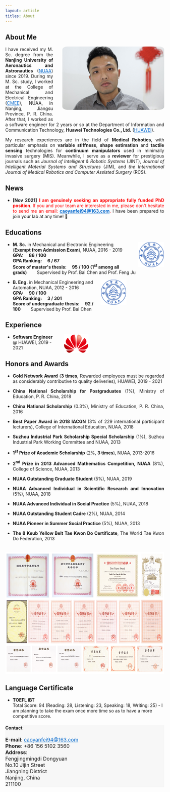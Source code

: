 ```yaml
---
layout: article
titles: About
---
```

## About Me
<img class="shadow" src="/assets/about/CYF.png" height="200" width="auto" style="border-radius:5%; float: right; margin-left: 30px; margin-bottom: 30px" />

<p style ="text-align:justify;">I have received my M. Sc. degree from the <b>Nanjing University of Aeronautics and Astronautics</b> (<a href="https://www.nuaa.edu.cn/479/list.htm" style="color:#0066CC" target="_blank" rel="noopener noreferrer">NUAA</a>) since 2019. During my M. Sc. study, I worked at the College of Mechanical and Electrical Engineering (<a href="http://cmee.nuaa.edu.cn/eng/13604/list.htm" style="color:#0066CC" target="_blank" rel="noopener noreferrer">CMEE</a>), NUAA, in Nanjing, Jiangsu Province, P. R. China. After that, I worked as a software engineer for 2 years or so at the Department of Information and Communication Technology, <B>Huawei Technologies Co., Ltd.</b> (<a href="https://www.huawei.com/en/corporate-information" style="color:#0066CC" target="_blank" rel="noopener noreferrer">HUAWEI</a>).</p>

<p style ="text-align:justify;">My research experiences are in the field of <b>Medical Robotics</b>, with particular emphasis on <b>variable stiffness</b>, <b>shape estimation</b> and <b>tactile sensing</b> technologies for <b>continuum manipulators</b> used in minimally invasive surgery (MIS). Meanwhile, I serve as a <b>reviewer</b> for prestigious journals such as <i>Journal of Intelligent & Robotic Systems</i> (JINT), <i>Journal of Intelligent Material Systems and Structures</i> (JIM), and <i>the International Journal of Medical Robotics and Computer Assisted Surgery</i> (RCS).</p>

## News
- <p style ="text-align:justify;"><b>[Nov 2021]</b> <font color='red'><b>I am genuinely seeking an appropriate fully funded PhD position</b>. If you and your team are interested in me, please don't hesitate to send me an email: <b><a href="mailto:caoyanfei94@163.com" style="color:#0066CC">caoyanfei94@163.com</a></b>.</font> I have been prepared to join your lab at any time! 🌝</p>

## Educations
<img src="/assets/about/NUAA_logo.png" height="80" width="auto" style="float: right; margin-left: 20px" />

- **M. Sc.** in Mechanical and Electronic Engineering (**Exempt from Admission Exam**), NUAA, 2016 - 2019<br/>
**GPA:&emsp; 86 / 100**<br/>
**GPA Ranking:&emsp; 6 / 67**<br/>
**Score of master's thesis:&emsp; 95 / 100 (1<sup>st</sup> among all grads)** &emsp;&emsp;Supervised by Prof. Bai Chen and Prof. Feng Ju

<img src="/assets/about/NUAA_logo.png" height="80" width="auto" style="float: right; margin-left: 20px; margin-right: 120px" />

- **B. Eng.** in Mechanical Engineering and Automation, NUAA, 2012 - 2016<br/>
**GPA:&emsp; 90 / 100**<br/>
**GPA Ranking:&emsp; 3 / 301**<br/>
**Score of undergraduate thesis:&emsp; 92 / 100** &emsp;&emsp;Supervised by Prof. Bai Chen

## Experience
<img src="/assets/about/HUAWEI_logo.png" height="60" width="auto" style="float: right; margin-left: 30px; margin-right: 240px" />

- **Software Engineer** @ HUAWEI, 2019 - 2021

## Honors and Awards
- <p style ="text-align:justify;"><b>Gold Network Award</b> (<b>3 times</b>, Rewarded employees must be regarded as considerably contributive to quality deliveries), HUAWEI, 2019 - 2021</p>
- <p style ="text-align:justify;"><b>China National Scholarship for Postgraduates</b> (1%), Ministry of Education, P. R. China, 2018</p>
- <p style ="text-align:justify;"><b>China National Scholarship</b> (0.3%), Ministry of Education, P. R. China, 2016</p>
- <p style ="text-align:justify;"><b>Best Paper Award in 2018 IACGN</b> (3% of 229 international participant lecturers), College of International Education, NUAA, 2018</p>
- <p style ="text-align:justify;"><b>Suzhou Industrial Park Scholarship Special Scholarship</b> (1%), Suzhou Industrial Park Working Committee and NUAA, 2013</p>
- <p style ="text-align:justify;"><b>1<sup>st</sup> Prize of Academic Scholarship</b> (2%, <b>3 times</b>), NUAA, 2013-2016</p>
- <p style ="text-align:justify;"><b>2<sup>nd</sup> Prize in 2013 Advanced Mathematics Competition, NUAA</b> (8%), College of Science, NUAA, 2013</p>
- <p style ="text-align:justify;"><b>NUAA Outstanding Graduate Student</b> (5%), NUAA, 2019</p>
- <p style ="text-align:justify;"><b>NUAA Advanced Individual in Scientific Research and Innovation</b> (5%), NUAA, 2018</p>
- <p style ="text-align:justify;"><b>NUAA Advanced Individual in Social Practice</b> (5%), NUAA, 2018</p>
- <p style ="text-align:justify;"><b>NUAA Outstanding Student Cadre</b> (2%), NUAA, 2014</p>
- <p style ="text-align:justify;"><b>NUAA Pioneer in Summer Social Practice</b> (5%), NUAA, 2013</p>
- <p style ="text-align:justify;"><b>The 8 Keub Yellow Belt Tae Kwon Do Certificate</b>, The World Tae Kwon Do Federation, 2013</p>
<img src="/assets/about/honors and awards.png" height="385" width="auto" style="margin-top: 20px" />

## Language Certificate
- **TOEFL iBT**<br/>
Total Score: 94 (Reading: 28, Listening: 23, Speaking: 18, Writing: 25) - I am planning to take the exam once more time so as to have a more competitive score.

<div class="hero" style="background-color:#f7f7f7; ">
  <div class="hero__content">
    <h4>Contact</h4>
    <p style="font-size: medium;">
      <b>E-mail</b>: <a href="mailto:caoyanfei94@163.com" style="color:#0066CC">caoyanfei94@163.com</a><br>
      <b>Phone</b>: +86 156 5102 3560<br>
      <b>Address</b>:<br>
      Fengjingmingdi Dongyuan<br>
      No.10 Jijin Street<br>
      Jiangning District<br>
      Nanjing, China<br>
      211100
    </p>
  </div>
</div>
